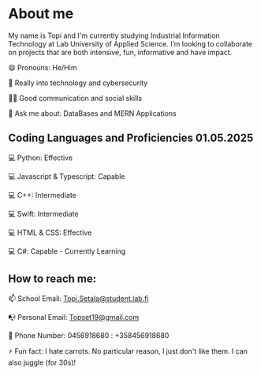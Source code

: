 # About me

My name is Topi and I'm currently studying Industrial Information Technology at Lab University of Applied Science. I’m looking to collaborate on projects that are both intensive, fun, informative and have impact. 

😄 Pronouns: He/Him

🤩 Really into technology and cybersecurity

🙏🏾 Good communication and social skills

💬 Ask me about: DataBases and MERN Applications

## Coding Languages and Proficiencies 01.05.2025

💻 Python: Effective 

💻 Javascript & Typescript: Capable
 
💻 C++: Intermediate

💻 Swift: Intermediate

💻 HTML & CSS: Effective

💻 C#: Capable - Currently Learning


## How to reach me: 
📫 School Email: Topi.Setala@student.lab.fi

📭 Personal Email: Topset19@gmail.com 

📲 Phone Number: 0456918680 : +358456918680

⚡ Fun fact: I hate carrots. No particular reason, I just don't like them. I can also juggle (for 30s)!

